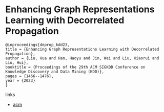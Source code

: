 # Enhancing Graph Representations Learning with Decorrelated Propagation

```
@inproceedings{deprop_kdd23,
title = {Enhancing Graph Representations Learning with Decorrelated Propagation},
author = {Liu, Hua and Han, Haoyu and Jin, Wei and Liu, Xiaorui and Liu, Hui},
booktitle = {Proceedings of the 29th ACM SIGKDD Conference on Knowledge Discovery and Data Mining (KDD)},
pages = {1466--1476},
year = {2023}
}
```

links
- [acm](https://dl.acm.org/doi/10.1145/3580305.3599334)
